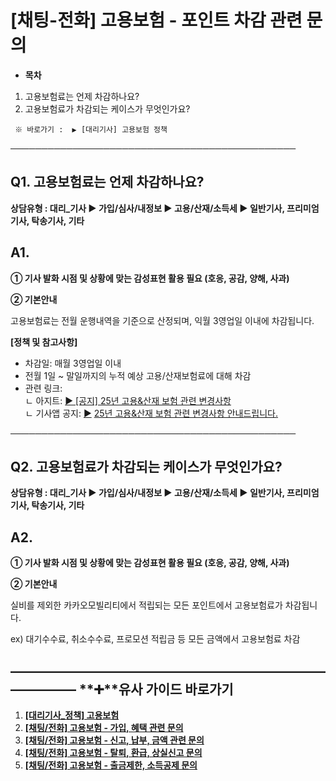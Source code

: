 # [채팅-전화] 고용보험 - 포인트 차감 관련 문의

* **목차**

1. 고용보험료는 언제 차감하나요?
2. 고용보험료가 차감되는 케이스가 무엇인가요?

```
 ※ 바로가기 :  ▶ [대리기사] 고용보험 정책 
```

**──────────────────────────────────────────────**

**Q1.** **고용보험료는 언제 차감하나요?**
----------------------------

****상담유형 : 대리\_기사 ▶ 가입/심사/내정보 ▶ 고용/산재/소득세 ▶ 일반기사, 프리미엄기사, 탁송기사, 기타****

**A1.**
-------

****① 기사 발화 시점 및 상황에 맞는 감성표현 활용 필요 (호응, 공감, 양해, 사과)****

**② 기본안내**

고용보험료는 전월 운행내역을 기준으로 산정되며, 익월 3영업일 이내에 차감됩니다.

**[정책 및 참고사항]**

* 차감일: 매월 3영업일 이내
* 전월 1일 ~ 말일까지의 누적 예상 고용/산재보험료에 대해 차감
* 관련 링크:  
  ㄴ 아지트: [▶ [공지] 25년 고용&산재 보험 관련 변경사항](https://ext.agit.in/g/300016075/wall/419759105)  
  ㄴ 기사앱 공지: [▶](https://wheel-admin.kakaosecure.net/notices/966) [25년 고용&산재 보험 관련 변경사항 안내드립니다.](https://wheel-admin.kakaosecure.net/notices/1018)

**──────────────────────────────────────────────**

**Q2.** **고용보험료가 차감되는 케이스가 무엇인가요?**
-----------------------------------

****상담유형 : 대리\_기사 ▶ 가입/심사/내정보 ▶ 고용/산재/소득세 ▶ 일반기사, 프리미엄기사, 탁송기사, 기타****

**A2.**
-------

****① 기사 발화 시점 및 상황에 맞는 감성표현 활용 필요 (호응, 공감, 양해, 사과)****

**② 기본안내**

실비를 제외한 카카오모빌리티에서 적립되는 모든 포인트에서 고용보험료가 차감됩니다.

ex) 대기수수료, 취소수수료, 프로모션 적립금 등 모든 금액에서 고용보험료 차감

**―****―****―****―****―****―****―****―****―****―****―****―****―****―****―****―****―****―****―****―****―****―****―****―****―****―****―****―****―** **➕****유사 가이드 바로가기**
----------------------------------------------------------------------------------------------------------------------------------------------------------------------

1. ****[[대리기사\_정책] 고용보험](https://kakaomobilitysupport.zendesk.com/hc/ko/articles/33941360758169)****
2. **[[채팅/전화] 고용보험 - 가입, 혜택 관련 문의](https://kakaomobilitysupport.zendesk.com/hc/ko/articles/33943235699993)**
3. **[[채팅/전화] 고용보험 - 신고, 납부, 금액 관련 문의](https://kakaomobilitysupport.zendesk.com/hc/ko/articles/33944023076249)**
4. **[[채팅/전화] 고용보험 - 탈퇴, 환급, 상실신고 문의](https://kakaomobilitysupport.zendesk.com/hc/ko/articles/33943861777305)**
5. **[[채팅/전화] 고용보험 - 출금제한, 소득공제 문의](https://kakaomobilitysupport.zendesk.com/hc/ko/articles/33945708923801)**